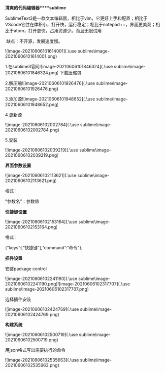 **清爽的代码编辑器****sublime**

​    SublimeText3是一款文本编辑器，相比于vim，它更好上手和配置；相比于VScode它胜在体积小，打开快，运行稳定；相比于notepad++，界面更美观；相比于atom，打开更快，占用资源少。而且无限试用

​    缺点：不开源，发展速度慢。

![image-20210606101614001](.\use sublime\image-20210606101614001.png)

1.在sublime3官网![image-20210606101846324](.\use sublime\image-20210606101846324.png) 下载压缩包

2.解压缩![image-20210606101926476](.\use sublime\image-20210606101926476.png)

3.添加源![image-20210606101948652](.\use sublime\image-20210606101948652.png)

4.更新源

![image-20210606102002784](.\use sublime\image-20210606102002784.png)

5.安装

![image-20210606102039219](.\use sublime\image-20210606102039219.png)

**界面参数设置**

![image-20210606102113621](.\use sublime\image-20210606102113621.png)

格式：

“参数名”：参数值

**快捷键设置**

![image-20210606102153164](.\use sublime\image-20210606102153164.png)

格式：

{“keys”:[“快捷键”],“command”:“命令"},

**插件设置**

安装package control

![image-20210606102241190](.\use sublime\image-20210606102241190.png)![image-20210606102317707](.\use sublime\image-20210606102317707.png)

选择插件安装

![image-20210606102424769](.\use sublime\image-20210606102424769.png)

**构建系统**

![image-20210606102500719](.\use sublime\image-20210606102500719.png)

用json格式写出需要执行的命令

![image-20210606102535663](.\use sublime\image-20210606102535663.png)